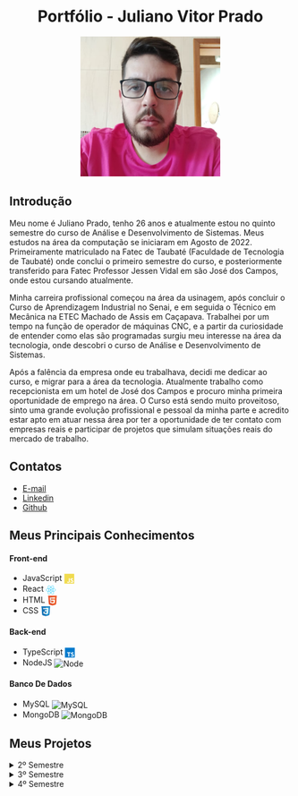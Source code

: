 <h1 align="center">Portfólio - Juliano Vitor Prado</h1>

<p align="center">
    <img src="./Arquivos/foto-juliano.png" alt="Descrição da Imagem" width="250"/>
</p>

## Introdução
Meu nome é Juliano Prado, tenho 26 anos e atualmente estou no quinto semestre do curso de Análise e Desenvolvimento de Sistemas. Meus estudos na área da computação se iniciaram em Agosto de 2022. Primeiramente matriculado na Fatec de Taubaté (Faculdade de Tecnologia de Taubaté) onde conclui o primeiro semestre do curso,  e posteriormente transferido para  Fatec Professor Jessen Vidal em são José dos Campos, onde estou cursando atualmente.

Minha carreira profissional começou na área da usinagem, após concluir o Curso de Aprendizagem Industrial no Senai, e em seguida o Técnico em Mecânica na ETEC Machado de Assis em Caçapava. Trabalhei por um tempo na função de operador de máquinas CNC, e a partir da curiosidade de entender como elas são programadas surgiu meu interesse na área da tecnologia, onde descobri o curso de Análise e Desenvolvimento de Sistemas.

Após a falência da empresa onde eu trabalhava, decidi me dedicar ao curso, e migrar  para a área da tecnologia. Atualmente trabalho como recepcionista em um hotel de José dos Campos e procuro minha primeira oportunidade de emprego na área. O Curso está sendo muito proveitoso, sinto uma grande evolução profissional e pessoal da minha parte e acredito estar apto em atuar nessa área por ter a oportunidade de ter contato com empresas reais e participar de projetos que simulam situações reais do mercado de trabalho.


## Contatos

- [E-mail](mailto:juliano.devprado98@gmail.com)
- [Linkedin](https://www.linkedin.com/in/juliano-prado-078a3920b/)
- [Github](https://github.com/julianopradoo)

## Meus Principais Conhecimentos
#### Front-end
- JavaScript <img align="center" alt="Js" height="18" width="18" src="https://raw.githubusercontent.com/devicons/devicon/master/icons/javascript/javascript-plain.svg">
- React <img align="center" alt="React" height="18" width="18" src="https://raw.githubusercontent.com/devicons/devicon/master/icons/react/react-original.svg">
- HTML <img align="center" alt="HTML" height="18" width="18" src="https://raw.githubusercontent.com/devicons/devicon/master/icons/html5/html5-original.svg">
- CSS <img align="center" alt="CSS" height="18" width="18" src="https://raw.githubusercontent.com/devicons/devicon/master/icons/css3/css3-original.svg">

#### Back-end
- TypeScript <img align="center" alt="Ts" height="18" width="18" src="https://raw.githubusercontent.com/devicons/devicon/master/icons/typescript/typescript-plain.svg">
- NodeJS <img align="center" alt="Node" height="18" width="18" src="https://cdn.jsdelivr.net/gh/devicons/devicon@latest/icons/nodejs/nodejs-plain-wordmark.svg" />

#### Banco De Dados
- MySQL <img align="center" alt="MySQL" height="18" width="18" src="https://cdn.jsdelivr.net/gh/devicons/devicon@latest/icons/mysql/mysql-original.svg" />
- MongoDB <img align="center" alt="MongoDB" height="18" width="18" src="https://cdn.jsdelivr.net/gh/devicons/devicon@latest/icons/mongodb/mongodb-original.svg" />


## Meus Projetos
<details>
<summary>2º Semestre</summary>
</br>

**Data:** *Fevereiro 2023*</br></br>
**Empresa:** *FATEC São José dos Campos - SP*</br></br>
**Professor Responsável:** *Giuliano Araujo Bertoti*</br></br>
**Desafio:** O desafio proposto é criar um sistema para que um professor, sem o uso de internet, consiga manusear as informações e requisições necessárias em sala de aula, como conferir lista de presença, analisar notas de alunos, informar datas de trabalhos a serem realizados, datas de avaliações etc.
A aplicação deve ser intuitiva, e de simples acesso. A idéia é que uma pessoa com pouco conhecimento em informática não tenha dificuldade ao usar o aplicativo.  </br></br>
**Solução:** Para solucionar o desafio, desenvolvemos uma aplicação capaz de coletar informações sobre aulas, salas, alunos e avaliações. Além de permitir a abstração dessas informações e a transformação delas em formato de gráficos de estatísticas que informa o desempenho das turmas. E para isso, trouxemos a proposta de uma aplicação simples e intuitiva onde o usuário consiga navegar com poucos cliques. </br></br>

**GitHub:** [Suportfy](https://github.com/Equipe-FULLSTACK/API-2)</br></br>

<h2 align="center">Tecnologias Utilizadas</h1>

- Java - Linguagem de Programação utilizada no frontend e backend do projeto.
- Java Swing - Kit de componentes utilizado para o desenvolvimento da interface.
- MySql - Banco de dados utilizado para armazenar dados do projeto.
- Banco H2 - Banco de dados SQL usado principalmente para testar cruds da aplicação.




<h2 align="center">Contribuições Pessoais</h1>
Meu papel no projeto do segundo semestre foi de Desenvolvedor. Minhas contribuições se concentram na parte do frontend, onde utilizei componentes do Java Swing para construir a interface gráfica do projeto, mais especificamente telas de "Inicio" e a tela de "Aula/Tarefa". também tive grande contribuição na modelagem do banco de dados, na criação das tabelas e manutenção dos dados conforme necessidade. Além de auxiliar na integração do banco de dados criando algumas das funções CRUD para interação da Interface x Banco.

<h2 align="center">Hard Skills</h1>

1. **Java:** Sei fazer com ajuda.
2. **Java Swing:** Sei fazer com ajuda.
3. **MySql:** Sei fazer com autonomia.

<h2 align="center">Soft Skills</h1>

Comunicação eficaz - Após minha transferencia para a Fatec de São Jose dos Campos, senti um certo desnivelamento de meus conhecimentos técnicos comparado aos meus colegas que já tinham tido a experiência de passar por um projeto de API. Procurei sempre deixar claro para meu time minhas dificuldades e procurei consulta-los antes de cada tomada de decisão.

Gerenciamento de tempo - Após entender o formato do projeto, e o ritmo das aulas, procurei otimizar meu tempo disponivel organizando as tarefas da forma mais clara possivel, de maneira que eu pudesse vizualizá-las, assim, possibilitando uma melhor visão macro do semestre.

Adaptabilidade e Flexibilidade - Precisei me adaptar rapidamente ás tecnologias que eu não conhecia, mas já eram utilizadas desde o primeiro semestre por meus colegas. Github e Metodologia Scrum são exemplos disso.

</details>

<details>
<summary>3º Semestre</summary>
</br>

**Data:** *Agosto de 2023*</br></br>
**Empresa:** *Ionic Health*</br></br>
**Área de atuação da empresa:** *A IONIC Health atua na área demedicina diagnóstica, oferecendo plataformas digitais e serviços de inovação e transformação. A empresa é especializada em aprimorar a infraestrutura de tecnologia de saúde, com foco em diagnóstico por imagem e análises clínicas.*</br></br>
**Desafio:** O desafio consiste em criar uma plataforma web abrangente para atender às necessidades da equipe regulatória e de toda a organização. Esta plataforma permitirá a criação personalizada de processos regulatórios, com a flexibilidade de definir etapas, responsáveis e prazos. Devem ser implementados niveis de acessos e permissões conforme o grau de hierarquia da empresa. A idéia é que um processo criado por um funcionário por exemplo (nivel 4), passe pela revisao de seu lider (nivel 3) antes de ser encaminhado prar um nivel superior.   </br></br>
**Solução:** Para solucionar o desafio, foi desenvolvido um painel de controle intuitivo que fornecerá um monitoramento em tempo real, destacando as etapas concluídas e pendentes, enquanto os usuários poderão anexar evidências relevantes, como documentos e imagens, a cada etapa.
Além disso, o sistema garantirá notificações automáticas para alertar os responsáveis sobre etapas pendentes ou atrasadas. Os relatórios personalizados facilitarão a análise do desempenho e eficácia dos processos, enquanto a segurança e autenticação robustas garantirão o acesso apenas a usuários autorizados.
A plataforma será altamente compatível, funcionando em diversos navegadores e dispositivos e se integrará a sistemas externos para troca de dados.</br></br>

**GitHub:** [Suportfy] https://github.com/Equipe-FULLSTACK/API-3</br></br>

<h2 align="center">Tecnologias Utilizadas</h1>

- Javascript - Linguagem de Programação utilizada no projeto.
- Typescript - linguagem de programação que se baseia no JavaScript e adiciona tipagem estática, utilizada para detectar erros antes da execussão do código.
- Node.js - Plataforma de desenvolvimento de código aberto que permite a execução de JavaScript fora de um navegador web, utilizada na estruturação do backend do projeto.
- React - Biblioteca de JavaScript de código aberto utilizada na criação de interfaces de usuário.
- MySql - Banco de dados utilizado para armazenar dados do projeto.


<h2 align="center">Contribuições Pessoais</h1>
Nesse projeto atuei como Scrum Master, e tive a oportunidade de auxiliar minha equipe a seguir a prática e principios do framework Scrum. Fui responsável, juntamente com o PO, por organizar e definir as etapas da criação do software. Também pude atribuir tasks aos respetivos membros da equipe, garantir a organização geral do projeto, evitar o comando controle, e principalmente oferecer soluções para dificuldades apresentadas por membros. Além disso, também tive a responsabilidade de criar a tela de "Cadastro de usuário", utilizando React para estruturar a interface do usuário e fazer as validaões necessárias (como verificar se o e-mail tem um formato válido ou se a senha atende certos critérios).

<h2 align="center">Hard Skills</h1>

1. **Metodologia Scrum**: Sei fazer com autonomia.
2. **React**: Sei fazer com ajuda.

<h2 align="center">Soft Skills</h1>

Comunicação eficaz - Precisei me comunicar de forma clara e objetiva com todos os membros da equipe, tanto para captar feedbacks quanto para entender necessiadades do time. Além de transmitir informações complexa da uma maneira clara, para facilitar o compreendimento de todos os envolvidos.

Empatia - Procurei entender as dificuldades e necessidades de cada membro da equipe, oferecendo soluções e demonstrando apoio e compreensão para criar um ambiente de confiança.

Gestão de Tempo - Como Scrum Master, pude desenvolver ainda mais a capacidade de gestão de tempo, esclarecendo prazos e monitorando o andamento da produção de minha equipe.

</details>

<details>
<summary>4º Semestre</summary>
</br>

**Data:** *Fevereiro 2024*</br></br>
**Empresa:** *SIATT*</br></br>
**Área de atuação da empresa:** *A SIATT (Sistemas Integrados de Alto Teor Tecnológico) é uma empresa brasileira que atua nos setores de defesa e aeroespacial, fornecendo soluções de alta tecnologia, como armamentos inteligentes, radares e sensores, sistemas e equipamentos aviônicos etc*</br></br>
**Desafio:** O desafio proposto no quarto semestre foi a criação de um aplicativo para o gerenciamento de reservas de salas de reunião para a empresa SIATT. A empresa possui salas de diferentes formatos e capacidade, e estava encontrando dificuldades para gerenciar os agendamentos e a disponibilidade das salas que são usadas principalmente para reuniões. As modalidades das reuniões são: Reuniões Fisicas (feitas de maneira presencial), Reuniões Virtuais (feitas online) e Reuniões Hibridas (reuniões onde há pessoas presencialmente que se conectam com membros online) .   </br></br>
**Solução:** Para solucionar o problema criamos um aplicativo de gerenciamento de salas, onde cadastramos todas as salas disponiveis das empresas, juntamente com os horarios previstos a modalidade de cada sala. A aplicação é capaz de informar quais salas estão disponiveis e ocupadas, agendar uma reunião e administrar os usuários atrelados a essas reuniões. </br></br>

**GitHub:** [Suportfy] https://github.com/Equipe-FULLSTACK/API-4 </br></br>

<h2 align="center">Tecnologias Utilizadas</h1>

- Javascript - Linguagem de Programação utilizada no projeto.
- Typescript - linguagem de programação que se baseia no JavaScript e adiciona tipagem estática, utilizada para detectar erros antes da execussão do código.
- Node.js - Plataforma de desenvolvimento de código aberto que permite a execução de JavaScript fora de um navegador web, utilizada na estruturação do backend do projeto.
- React - Biblioteca de JavaScript de código aberto utilizada na criação de interfaces de usuário.
- MySql - Banco de dados utilizado para armazenar dados do projeto.

<h2 align="center">Contribuições Pessoais</h1>

Nesse projeto, novamente atuei como Scrum Master, e fui responsável pela organização e o gerenciamento da equipe. Além disso, fui o responsável pela modelagem completa e implementação do banco de dados, partindo desde o levantamento de requisitos, até a confecção dos modelos Conceitual (modelo de alto nível que representa os conceitos e regras de negócio de um sistema de informação), Lógico (representação abstrata dos requisitos de dados de uma organização, que descreve como os dados serão armazenados e acessados) e Físico (descrição de como os dados são organizados em tabelas reais do banco de dados). Também fui responsável pela atualização constante do Banco de Dados e pela confecção da Documentação do mesmo. 

<h2 align="center">Hard Skills</h1>

1. **Metodologia Scrum**: Sei fazer com autonomia.
2. **Mysql**: Sei fazer com autonomia.

<h2 align="center">Soft Skills</h1>

Influencia sem autoridade - Após um semestre atuando como Scrum Master, entendi que meu papel era influenciar os desenvolvedores a terem a melhor performance sem fazer o uso da autoridade. Para isso, demonstrei o valor das práticas ágeis e como elas nos ajudam a ter um resultado mais eficaz.

Adaptabilidade - Foi necessário aprender sobre modelagem, quais suas etapas e os resultados esperados, para ai sim, começar a modelagem de fato. Precisei me adaptar ás tecnologias utilizadas para uma modelagem eficaz como brModelo, e DbDiagram por exemplo

Pensamento analítico - Para desenvolver a modelagem do Banco de Dados, foi necessário a capacidade de analisar a situação, e pensar lógicamente, buscando sempre a melhor solução para os problemas enfrentados ao longo das sprints.

</details>
